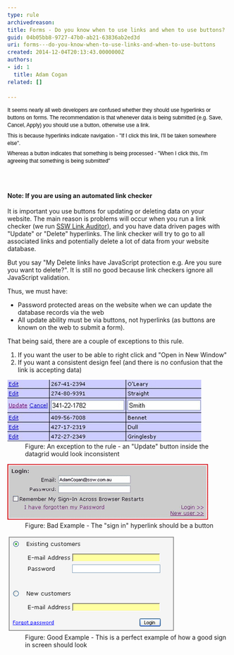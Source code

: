 ```yaml
---
type: rule
archivedreason: 
title: Forms - Do you know when to use links and when to use buttons?
guid: 04b05bb8-9727-47b0-ab21-63836ab2ed3d
uri: forms---do-you-know-when-to-use-links-and-when-to-use-buttons
created: 2014-12-04T20:13:43.0000000Z
authors:
- id: 1
  title: Adam Cogan
related: []

---
```



<p style="margin-top:7px;margin-bottom:7px;font-family:verdana, sans-serif;font-size:12px;line-height:1.4em;color:#000000;">It seems nearly all web developers are confused whether they should use hyperlinks or buttons on forms. The recommendation is that whenever data is being submitted (e.g. Save, Cancel, Apply) you should use a button, otherwise use a link.</p><p style="margin-top:7px;margin-bottom:7px;font-family:verdana, sans-serif;font-size:12px;line-height:1.4em;color:#000000;">This is because hyperlinks indicate navigation - "If I click this link, I'll be taken somewhere else".</p><p style="margin-top:7px;margin-bottom:7px;font-family:verdana, sans-serif;font-size:12px;line-height:1.4em;color:#000000;">Whereas a button indicates that something is being processed - "When I click this, I'm agreeing that something is being submitted"​​</p>
<br><excerpt class='endintro'></excerpt><br>
<h4>Note: If you are using an automated link checker</h4><p>It is important you use buttons for updating or deleting data on your website. The main reason is problems will occur when you run a link checker (we run <a href="http://www.ssw.com.au/ssw/LinkAuditor/"> SSW Li​nk Auditor</a>), and you have data driven pages with "Update" or "Delete" hyperlinks. The link checker will try to go to all associated links and potentially delete a lot of data from your website database.</p><p>But you say "My Delete links have JavaScript protection e.g. Are you sure you want to delete?". It is still no good because link checkers ignore all JavaScript validation.</p><p>Thus, we must have:</p><ul><li>Password protected areas on the website when we can update the database records via the web</li><li>All update ability must be via buttons, not hyperlinks (as buttons are known on the web to submit a form).</li></ul><p>That being said, there are a couple of exceptions to this rule.</p><ol><li>If you want the user to be able to right click and "Open in New Window"</li><li>If you want a consistent design feel (and there is no confusion that the link is accepting data)</li></ol><dl class="image"><dt><img src="LinksExample.gif" alt="Links Example" /></dt><dd>Figure: An exception to the rule - an "Update" button inside the datagrid would look inconsistent</dd></dl><dl class="badImage"><dt><img src="LinkVsButton.gif" alt="Links Vs Button" /></dt><dd>Figure: Bad Example - The "sign in" hyperlink should be a button</dd></dl><dl class="goodImage"><dt><img src="Logon.gif" alt="Correct sign in" /></dt><dd>Figure: Good Example - This is a perfect example of how a good sign in screen should look</dd></dl>


